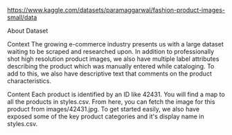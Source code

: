 https://www.kaggle.com/datasets/paramaggarwal/fashion-product-images-small/data

About Dataset

Context
The growing e-commerce industry presents us with a large dataset waiting to be scraped and researched upon. In addition to professionally shot high resolution product images, we also have multiple label attributes describing the product which was manually entered while cataloging. To add to this, we also have descriptive text that comments on the product characteristics.

Content
Each product is identified by an ID like 42431. You will find a map to all the products in styles.csv. From here, you can fetch the image for this product from images/42431.jpg. To get started easily, we also have exposed some of the key product categories and it's display name in styles.csv.
